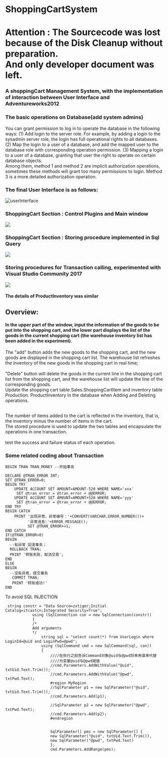 # ShoppingCartSystem
# Attention : The Sourcecode was lost because of the Disk Cleanup without preparation.<br>And only developer document was left.
### A shoppingCart Management System, with the implementation of interaction between User Interface and Adventureworks2012

### The basic operations on Database(add system admins)
You can grant permission to log in to operate the database in the following ways:
(1) Add login to the server role. For example, by adding a login to the sysadmin server role, the login has full operational rights to all databases.
(2) Map the login to a user of a database, and add the mapped user to the database role with corresponding operation permission.
(3) Mapping a login to a user of a database, granting that user the right to operate on certain database objects.
<br>Among them, method 1 and method 2 are implicit authorization operations, sometimes these methods will grant too many permissions to login. Method 3 is a more detailed authorization operation.

### The final User Interface is as follows:
![userInterface](https://cl.ly/83b6d61af0b6/%255B50f6cb36104351a4de972db0649a0e2c%255D_Image%2525202020-01-16%252520at%2525201.21.06%252520AM.png)
### ShoppingCart Section : Control Plugins and Main window
![](https://cl.ly/884bf3f242e3/Image%2525202020-01-16%252520at%2525201.33.19%252520AM.png)
### ShoppingCart Section : Storing procedure implemented in Sql Query
![](https://cl.ly/7555d15f6cea/Image%2525202020-01-16%252520at%2525201.34.05%252520AM.png)
### Storing procedures for Transaction calling, experimented with Visual Studio Community 2017
![](https://cl.ly/84e354607730/Image%2525202020-01-16%252520at%2525201.39.35%252520AM.png)

#### The details of ProductInventory was similar

## Overview:
 #### In the upper part of the window, input the information of the goods to be put into the shopping cart, and the lower part displays the list of the goods in the current shopping cart (the warehouse inventory list has been added in the experiment). 
 
The "add" button adds the new goods to the shopping cart, and the new goods are displayed in the shopping cart list. The warehouse list refreshes the inventory of the new goods in the shopping cart in real time;
<br><br>"Delete" button will delete the goods in the current line in the shopping cart list from the shopping cart, and the warehouse list will update the line of the corresponding goods.
<br>Update the shopping cart table Sales.ShoppingCartItem and inventory table Production. ProductInventory in the database when Adding and Deleting operations.

<br>The number of items added to the cart is reflected in the inventory, that is, the inventory minus the number of items in the cart. <br>The stored procedure is used to update the two tables and encapsulate the operations in one transaction. <br><br> test the success and failure status of each operation.

### Some related coding about Transaction
```
BEGIN TRAN TRAN_MONEY --开始事务

DECLARE @TRAN_ERROR INT;
SET @TRAN_ERROR=0;
BEGIN TRY
    UPDATE ACCOUNT SET AMOUNT=AMOUNT-520 WHERE NAME='xxx'
     SET @tran_error = @tran_error + @@ERROR;
    UPDATE ACCOUNT SET AMOUNT=AMOUNT+520 WHERE NAME='yyy'
     SET @tran_error = @tran_error + @@ERROR;
END TRY
BEGIN CATCH
    PRINT '出现异常，异常编号：'+CONVERT(VARCHAR,ERROR_NUMBER())+
          '异常消息:'+ERROR_MESSAGE();
          SET @TRAN_ERROR+=1;
END CATCH
IF(@TRAN_ERROR>0)
BEGIN
  --有异常 回滚事务；
  ROLLBACK TRAN;
  PRINT '转账失败，取消交易';
END
ELSE
BEGIN
  --没有异常，提交事务
   COMMIT TRAN;
   PRINT '转账成功!'
END
```
To avoid SQL INJECTION
```
 string constr = "Data Source=zxtiger;Initial Catalog=itcastcn;Integrated Security=True";
            using (SqlConnection con = new SqlConnection(constr))
            {
            /*
            Add arguments 
            */
                string sql = "select count(*) from UserLogin where LoginId=@uid and LoginPwd=@pwd";
                using (SqlCommand cmd = new SqlCommand(sql, con))
                {
                    ////在执行之前告诉Command对象@uid与@pwd将来用谁来代替
                    ////为变量@uid与@pwd赋值
                    //cmd.Parameters.AddWithValue("@uid", txtUid.Text.Trim());
                    //cmd.Parameters.AddWithValue("@pwd", txtPwd.Text);
                    #region MyRegion
                    //SqlParameter p1 = new SqlParameter("@uid", txtUid.Text.Trim());
                    //cmd.Parameters.Add(p1);

                    //SqlParameter p2 = new SqlParameter("@pwd", txtPwd.Text);
                    //cmd.Parameters.Add(p2);
                    #endregion

                    
                    SqlParameter[] pms = new SqlParameter[] { 
                    new SqlParameter("@uid", txtUid.Text.Trim()),
                    new SqlParameter("@pwd", txtPwd.Text)
                    };
                    cmd.Parameters.AddRange(pms);


```
